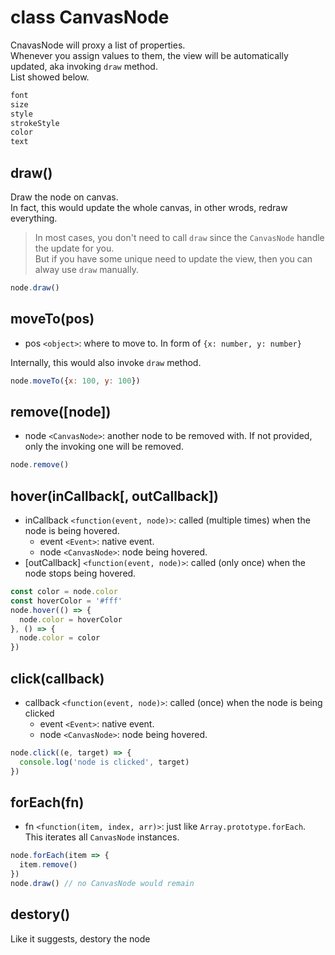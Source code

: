 # class CanvasNode

CnavasNode will proxy a list of properties.\
Whenever you assign values to them, the view will be automatically updated, aka invoking `draw` method.\
List showed below.

```js
font
size
style
strokeStyle
color
text
```

## draw()

Draw the node on canvas.\
In fact, this would update the whole canvas, in other wrods, redraw everything.

> In most cases, you don't need to call `draw` since the `CanvasNode` handle the update for you.\
But if you have some unique need to update the view, then you can alway use `draw` manually.

```js
node.draw()
```

## moveTo(pos)

- pos `<object>`: where to move to. In form of `{x: number, y: number}`

Internally, this would also invoke `draw` method.

```js
node.moveTo({x: 100, y: 100})
```

## remove([node])

- node `<CanvasNode>`: another node to be removed with. If not provided, only the invoking one will be removed.

```js
node.remove()
```

## hover(inCallback[, outCallback])

- inCallback `<function(event, node)>`: called (multiple times) when the node is being hovered.
  - event `<Event>`: native event.
  - node `<CanvasNode>`: node being hovered.
- [outCallback] `<function(event, node)>`: called (only once) when the node stops being hovered.

```js
const color = node.color
const hoverColor = '#fff'
node.hover(() => {
  node.color = hoverColor
}, () => {
  node.color = color
})
```

## click(callback)

- callback `<function(event, node)>`: called (once) when the node is being clicked
  - event `<Event>`: native event.
  - node `<CanvasNode>`: node being hovered.

```js
node.click((e, target) => {
  console.log('node is clicked', target)
})
```

## forEach(fn)

- fn `<function(item, index, arr)>`: just like `Array.prototype.forEach`. This iterates all `CanvasNode` instances.

```js
node.forEach(item => {
  item.remove()
})
node.draw() // no CanvasNode would remain
```

## destory()

Like it suggests, destory the node
